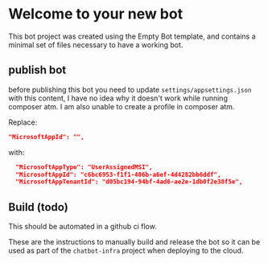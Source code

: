 # Welcome to your new bot

This bot project was created using the Empty Bot template, and contains a minimal set of files necessary to have a working bot.

## publish bot

before publishing this bot you need to update `settings/appsettings.json` with this content, I have no idea why it doesn't work
while running composer atm. I am also unable to create a profile in composer atm.

Replace:

```json
"MicrosoftAppId": "",
```

with:

```json
  "MicrosoftAppType": "UserAssignedMSI",
  "MicrosoftAppId": "c6bc6953-f1f1-406b-a6ef-4d4282bb6ddf",
  "MicrosoftAppTenantId": "d05bc194-94bf-4ad6-ae2e-1db0f2e38f5e",
```

## Build (todo)

This should be automated in a github ci flow.

These are the instructions to manually build and release the bot so it can be used as part of the `chatbot-infra` project when deploying to the cloud.